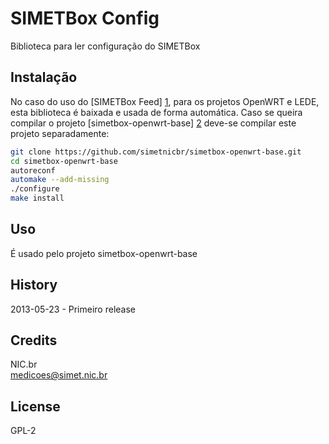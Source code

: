 # SIMETBox Config

Biblioteca para ler configuração do SIMETBox

## Instalação

No caso do uso do [SIMETBox Feed] [1], para os projetos OpenWRT e LEDE, esta biblioteca é baixada e usada de forma automática. Caso se queira compilar o projeto [simetbox-openwrt-base] [2] deve-se compilar este projeto separadamente:

[1]: https://github.com/simetnicbr/simetbox-openwrt-feed.git "SIMETBox Feed"
[2]: https://github.com/simetnicbr/simetbox-openwrt-feed.git "simetbox-openwrt-base"

```bash
git clone https://github.com/simetnicbr/simetbox-openwrt-base.git
cd simetbox-openwrt-base
autoreconf
automake --add-missing
./configure
make install
```

## Uso

É usado pelo projeto simetbox-openwrt-base

## History

2013-05-23 - Primeiro release

## Credits

NIC.br  
<medicoes@simet.nic.br>

## License

GPL-2
